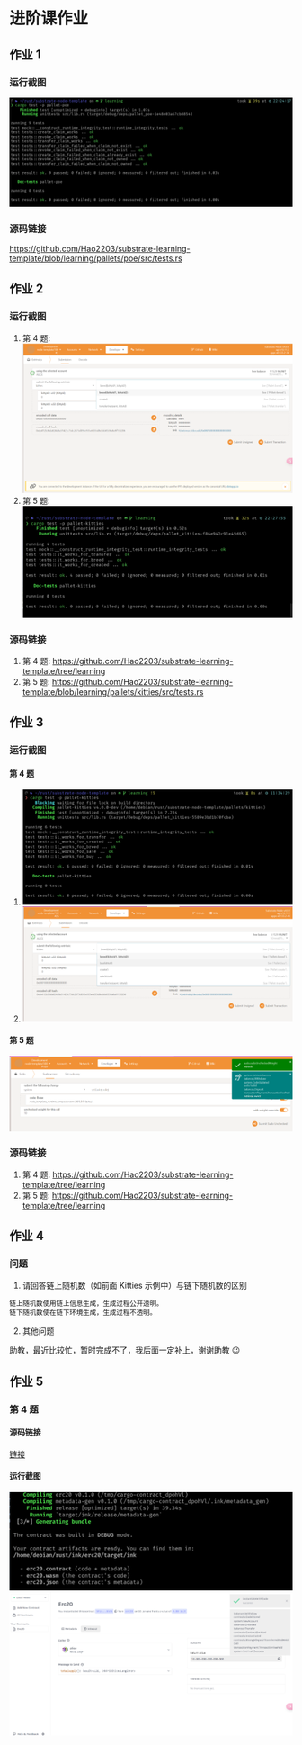 # 进阶课作业

## 作业 1

### 运行截图

![运行截图](image-2.png)

### 源码链接

<https://github.com/Hao2203/substrate-learning-template/blob/learning/pallets/poe/src/tests.rs>

## 作业 2

### 运行截图

1. 第 4 题: ![第4题运行截图](image-3.png)
2. 第 5 题: ![第5题运行截图](image-4.png)

### 源码链接

1. 第 4 题: <https://github.com/Hao2203/substrate-learning-template/tree/learning>
2. 第 5 题: <https://github.com/Hao2203/substrate-learning-template/blob/learning/pallets/kitties/src/tests.rs>

## 作业 3

### 运行截图

#### 第 4 题

1. ![第4题运行截图1](image-5.png)
2. ![第4题运行截图2](image-6.png)

#### 第 5 题

![第5题运行截图](image-7.png)

### 源码链接

1. 第 4 题: <https://github.com/Hao2203/substrate-learning-template/tree/learning>
2. 第 5 题: <https://github.com/Hao2203/substrate-learning-template/tree/learning>

## 作业 4

### 问题

1. 请回答链上随机数（如前面 Kitties 示例中）与链下随机数的区别

```sh
链上随机数使用链上信息生成，生成过程公开透明。
链下随机数使在链下环境生成，生成过程不透明。
```

2. 其他问题

助教，最近比较忙，暂时完成不了，我后面一定补上，谢谢助教 😉

## 作业 5

### 第 4 题

#### 源码链接

[链接](/erc20)

#### 运行截图

![编译结果](image-8.png)
![部署结果](image-9.png)
